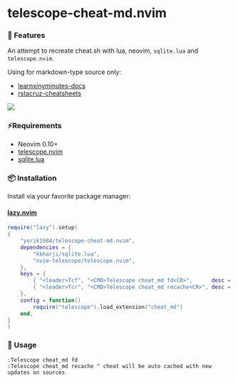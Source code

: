 # telescope-cheat-md.nvim

### 🌟 Features

An attempt to recreate cheat.sh with lua, neovim, `sqlite.lua` and `telescope.nvim`.

Using for markdown-type source only:
+ [learnxinyminutes-docs](https://github.com/adambard/learnxinyminutes-docs) 
+ [rstacruz-cheatsheets](https://github.com/rstacruz/cheatsheets)

![](./preview.gif)

### ⚡️Requirements

- Neovim 0.10+
- [telescope.nvim](https://github.com/nvim-telescope/telescope.nvim)
- [sqlite.lua](https://github.com/kkharji/sqlite.lua)

### 📦 Installation

Install via your favorite package manager:

#### [lazy.nvim](https://github.com/folke/lazy.nvim)

```lua
require("lazy").setup(
{
    "yorik1984/telescope-cheat-md.nvim",
    dependencies = {
        "kkharji/sqlite.lua",
        "nvim-telescope/telescope.nvim",
    },
    keys = {
        { "<leader>Tcf", "<CMD>Telescope cheat_md fd<CR>",      desc = "Telescope cheat_md fd" },
        { "<leader>Tcr", "<CMD>Telescope cheat_md recache<CR>", desc = "Telescope cheat_md recache" },
    },
    config = function()
        require("telescope").load_extension("cheat_md")
    end,
}
)
```

### 🚀 Usage

```vim
:Telescope cheat_md fd
:Telescope cheat_md recache " cheat will be auto cached with new updates on sources
```

